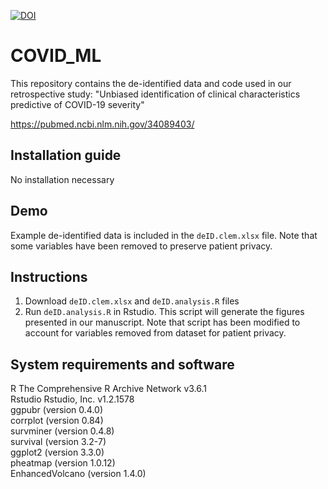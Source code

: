 [![DOI](https://zenodo.org/badge/366495264.svg)](https://zenodo.org/badge/latestdoi/366495264)

# COVID_ML

This repository contains the de-identified data and code used in our retrospective study: "Unbiased identification of clinical characteristics predictive of COVID-19 severity"

https://pubmed.ncbi.nlm.nih.gov/34089403/

## Installation guide
No installation necessary

## Demo
Example de-identified data is included in the `deID.clem.xlsx` file.  Note that some variables have been removed to preserve patient privacy.

## Instructions
1. Download `deID.clem.xlsx` and `deID.analysis.R` files
2. Run `deID.analysis.R` in Rstudio.  This script will generate the figures presented in our manuscript.  Note that script has been modified to account for variables removed from dataset for patient privacy.

## System requirements and software
R	The Comprehensive R Archive Network	v3.6.1\
Rstudio 	Rstudio, Inc.	v1.2.1578\
ggpubr (version 0.4.0)\
corrplot (version 0.84)\
survminer (version 0.4.8) \
survival (version 3.2-7)\
ggplot2 (version 3.3.0)\
pheatmap (version 1.0.12)\
EnhancedVolcano (version 1.4.0) 
